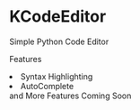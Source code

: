 # KCodeEditor

Simple Python Code Editor

Features
<li> Syntax Highlighting</li>
<li>AutoComplete</li>
and More Features Coming Soon
